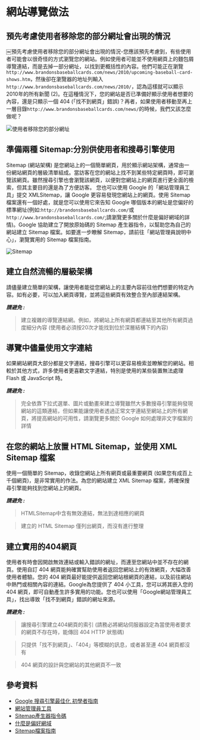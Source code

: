 # 網站導覽做法

## 預先考慮使用者移除您的部分網址會出現的情況

￼預先考慮使用者移除您的部分網址會出現的情況-您應該預先考慮到，有些使用者可能會以很奇怪的方式瀏覽您的網站。例如使用者可能並不使用網頁上的麵包屑導覽連結，而是去掉一部分網址，以找到更概括性的內容。他們可能正在瀏覽`http://www.brandonsbaseballcards.com/news/2010/upcoming-baseball-card-shows.htm`，然後卻在瀏覽器的地址列輸入`http://www.brandonsbaseballcards.com/news/2010/`，認為這樣就可以顯示2010年的所有新聞 (2)。在這種情況下，您的網站是否已準備好顯示使用者想要的內容，還是只顯示一個 404 (「找不到網頁」錯誤)？再者，如果使用者移動至再上一層目錄`http://www.brandonsbaseballcards.com/news/`的時候，我們又該怎麼做呢？

![使用者移除您的部分網址](http://i.imgur.com/aRrf2qr.png)

## 準備兩種 Sitemap:分別供使用者和搜尋引擎使用

Sitemap (網站架構) 是您網站上的一個簡單網頁，用於顯示網站架構，通常由一份網站網頁的層級清單組成。當訪客在您的網站上找不到某些特定網頁時，即可瀏覽該網頁。雖然搜尋引擎也會瀏覽該網頁，以便對您網站上的網頁進行更全面的檢索，但其主要目的還是為了方便訪客。
您也可以使用 Google 的「網站管理員工具」提交 XMLSitemap，讓 Google 更容易發現您網站上的網頁。使用 Sitemap 檔案還有一個好處，就是您可以使用它來告知 Google 哪個版本的網址是您偏好的標準網址(例如:`http://brandonsbaseballcards.com/`或`http://www.brandonsbaseballcards.com/`;請瀏覽更多關於什麼是偏好網域的詳情)。Google 協助建立了開放原始碼的 Sitemap 產生器指令，以幫助您為自己的網站建立 Sitemap 檔案。如要進一步瞭解 Sitemap，請前往「網站管理員說明中心」，瀏覽實用的 Sitemap 檔案指南。

![Sitemap](http://i.imgur.com/hBJiYog.png)

## 建立自然流暢的層級架構

請儘量建立簡單的架構，讓使用者能從您網站上的主要內容前往他們想要的特定內容。如有必要，可以加入網頁導覽，並將這些網頁有效整合至內部連結架構。

***請避免 :***

 > 建立複雜的導覽連結網。例如，將網站上所有網頁都連結至其他所有網頁過度細分內容 (使用者必須按20次才能找到位於深層結構下的內容)

## 導覽中儘量使用文字連結

如果網站網頁大部分都是文字連結，搜尋引擎可以更容易檢索並瞭解您的網站。相較於其他方式，許多使用者更喜歡文字連結，特別是使用的某些裝置無法處理 Flash 或 JavaScript 時。

***請避免 :***

 > 完全依靠下拉式選單、圖片或動畫來建立導覽雖然大多數搜尋引擎能夠發現網站的這類連結，但如果能讓使用者透過正常文字連結至網站上的所有網頁，將提高網站的可用性，請瀏覽更多關於 Google 如何處理非文字檔案的詳情

## 在您的網站上放置 HTML Sitemap，並使用 XML Sitemap 檔案

使用一個簡單的 Sitemap，收錄您網站上所有網頁或最重要網頁 (如果您有成百上千個網頁)，是非常實用的作法。為您的網站建立 XML Sitemap 檔案，將確保搜尋引擎能夠找到您網站上的網頁。

***請避免 :***

 > HTMLSitemap中含有無效連結，無法到達相應的網頁

 > 建立的 HTML Sitemap 僅列出網頁，而沒有進行整理

## 建立實用的404網頁

使用者有時會因開啟無效連結或輸入錯誤的網址，而連至您網站中並不存在的網頁。使用自訂 404 網頁能夠確實幫助使用者返回您網站上的有效網頁，大幅改善使用者體驗。您的 404 網頁最好能提供返回您網站根網頁的連結，以及前往網站中熱門或相關內容的連結。Google為您提供了 404 小工具，您可以將其嵌入您的 404 網頁，即可自動產生許多實用的功能。您也可以使用「Google網站管理員工具」，找出導致「找不到網頁」錯誤的網址來源。

***請避免 :***

 > 讓搜尋引擎建立404網頁的索引 (請務必將網站伺服器設定為當使用者要求的網頁不存在時，能傳回 404 HTTP 狀態碼)

 > 只提供「找不到網頁」、「404」等模糊的訊息，或者甚至連 404 網頁都沒有

 > 404 網頁的設計與您網站的其他網頁不一致

## 參考資料

 * [Google 搜尋引擎最佳化 初學者指南](http://static.googleusercontent.com/external_content/untrusted_dlcp/www.google.com.hk/zh-TW/hk/intl/zh-TW/webmasters/docs/search-engine-optimization-starter-guide-zh-tw.pdf)
 * [網站管理員工具](https://www.google.com/webmasters/tools/home?hl=zh-TW)
 * [Sitemap產生器指令碼](http://code.google.com/p/googlesitemapgenerator/)
 * [什麼是偏好網域](https://support.google.com/webmasters/answer/44231?hl=zh-Hant)
 * [Sitemap檔案指南](https://support.google.com/webmasters/answer/156184)
